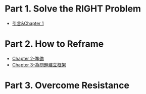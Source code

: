# Part 1. Solve the RIGHT Problem

- [引言&Chapter 1](.\Ch1.md)

# Part 2. How to Reframe

- [Chapter 2-準備](.\Ch2.md)
- [Chapter 3-為問題建立框架](.\Ch3.md)

# Part 3. Overcome Resistance

